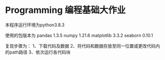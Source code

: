 # Programming 编程基础大作业

本程序运行环境为python3.8.3

使用的包版本为
pandas 1.3.5
numpy 1.21.6
matplotlib 3.3.2
seaborn 0.10.1

复现步骤为：
1、下载代码及数据
2、将代码和数据存放至同一位置或更改代码内的path路径
3、依次运行各代码块
